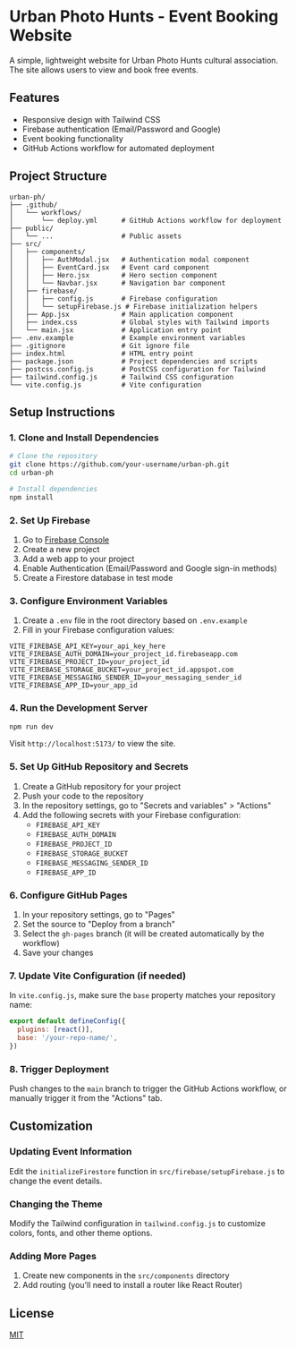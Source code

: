# Urban Photo Hunts - Event Booking Website

A simple, lightweight website for Urban Photo Hunts cultural association. The site allows users to view and book free events.

## Features

- Responsive design with Tailwind CSS
- Firebase authentication (Email/Password and Google)
- Event booking functionality
- GitHub Actions workflow for automated deployment

## Project Structure

```
urban-ph/
├── .github/
│   └── workflows/
│       └── deploy.yml      # GitHub Actions workflow for deployment
├── public/
│   └── ...                 # Public assets
├── src/
│   ├── components/
│   │   ├── AuthModal.jsx   # Authentication modal component
│   │   ├── EventCard.jsx   # Event card component
│   │   ├── Hero.jsx        # Hero section component
│   │   └── Navbar.jsx      # Navigation bar component
│   ├── firebase/
│   │   ├── config.js       # Firebase configuration
│   │   └── setupFirebase.js # Firebase initialization helpers
│   ├── App.jsx             # Main application component
│   ├── index.css           # Global styles with Tailwind imports
│   └── main.jsx            # Application entry point
├── .env.example            # Example environment variables
├── .gitignore              # Git ignore file
├── index.html              # HTML entry point
├── package.json            # Project dependencies and scripts
├── postcss.config.js       # PostCSS configuration for Tailwind
├── tailwind.config.js      # Tailwind CSS configuration
└── vite.config.js          # Vite configuration
```

## Setup Instructions

### 1. Clone and Install Dependencies

```bash
# Clone the repository
git clone https://github.com/your-username/urban-ph.git
cd urban-ph

# Install dependencies
npm install
```

### 2. Set Up Firebase

1. Go to [Firebase Console](https://console.firebase.google.com/)
2. Create a new project
3. Add a web app to your project
4. Enable Authentication (Email/Password and Google sign-in methods)
5. Create a Firestore database in test mode

### 3. Configure Environment Variables

1. Create a `.env` file in the root directory based on `.env.example`
2. Fill in your Firebase configuration values:

```
VITE_FIREBASE_API_KEY=your_api_key_here
VITE_FIREBASE_AUTH_DOMAIN=your_project_id.firebaseapp.com
VITE_FIREBASE_PROJECT_ID=your_project_id
VITE_FIREBASE_STORAGE_BUCKET=your_project_id.appspot.com
VITE_FIREBASE_MESSAGING_SENDER_ID=your_messaging_sender_id
VITE_FIREBASE_APP_ID=your_app_id
```

### 4. Run the Development Server

```bash
npm run dev
```

Visit `http://localhost:5173/` to view the site.

### 5. Set Up GitHub Repository and Secrets

1. Create a GitHub repository for your project
2. Push your code to the repository
3. In the repository settings, go to "Secrets and variables" > "Actions"
4. Add the following secrets with your Firebase configuration:
   - `FIREBASE_API_KEY`
   - `FIREBASE_AUTH_DOMAIN`
   - `FIREBASE_PROJECT_ID`
   - `FIREBASE_STORAGE_BUCKET`
   - `FIREBASE_MESSAGING_SENDER_ID`
   - `FIREBASE_APP_ID`

### 6. Configure GitHub Pages

1. In your repository settings, go to "Pages"
2. Set the source to "Deploy from a branch"
3. Select the `gh-pages` branch (it will be created automatically by the workflow)
4. Save your changes

### 7. Update Vite Configuration (if needed)

In `vite.config.js`, make sure the `base` property matches your repository name:

```javascript
export default defineConfig({
  plugins: [react()],
  base: '/your-repo-name/',
})
```

### 8. Trigger Deployment

Push changes to the `main` branch to trigger the GitHub Actions workflow, or manually trigger it from the "Actions" tab.

## Customization

### Updating Event Information

Edit the `initializeFirestore` function in `src/firebase/setupFirebase.js` to change the event details.

### Changing the Theme

Modify the Tailwind configuration in `tailwind.config.js` to customize colors, fonts, and other theme options.

### Adding More Pages

1. Create new components in the `src/components` directory
2. Add routing (you'll need to install a router like React Router)

## License

[MIT](LICENSE)